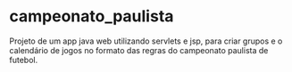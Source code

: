 # campeonato_paulista
Projeto de um app  java web utilizando servlets e jsp, para criar grupos e o calendário de jogos no formato das regras do campeonato paulista de futebol.
